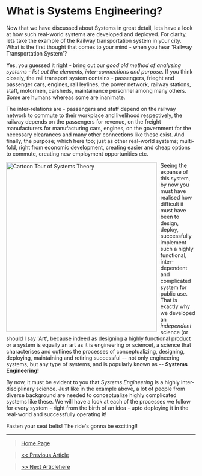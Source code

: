 # What is Systems Engineering?

Now that we have discussed about Systems in great detail, lets have a look at how such real-world systems are developed and deployed. For clarity, lets take the example of the Railway transportation system in your city. What is the first thought that comes to your mind - when you hear 'Railway Transportation System'?

Yes, you guessed it right - bring out our *good old method of analysing systems* - *list out the elements, inter-connections and purpose.* If you think closely, the rail transport system contains - passengers, frieght and passenger cars, engines, rail leylines, the power network, railway stations, staff, motormen, carsheds, maintainance personnel among many others. Some are humans whereas some are inanimate. 

The inter-relations are - passengers and staff depend on the railway network to commute to their workplace and livelihood respectively, the railway depends on the passengers for revenue, on the freight manufacturers for manufacturing cars, engines, on the government for the necessary clearances and many other connections like these exist. And finally,  the purpose; which here too; just as other real-world systems; multi-fold, right from economic development, creating easier and cheap options to commute, creating new employment opportunities etc. 

<img src="https://ssl.c.photoshelter.com/img-get2/I00000zISZyy7hvI/fit=1000x750/Ionicus-Joshua-Armitage-Trains-Cartoons-Punch-Magazine-1957-05-15-618.jpg" height=450 width=400
     alt="Cartoon Tour of Systems Theory"
     style="float: left; vertical-align:center; margin-right: 10px;"/>

Seeing the expanse of this system, by now you must have realised how difficult it must have been to design, deploy, successfully implement such a highly functional, inter-dependent and complicated system for public use. That is exactly why we developed an *independent* science (or should I say 'Art', because indeed as designing a highly functional product or a system is equally an art as it is engineering or science), a science that characterises and outlines the processes of conceptualizing, designing, deploying, maintaining and retiring successful -- not only engineering systems, but any type of systems, and is popularly known as -- **Systems Engineering!** 

By now, it must be evident to you that *Systems Engineering* is a highly inter-disciplinary science. Just like in the example above, a lot of people from diverse background are needed to conceptualize highly complicated systems like these. We will have a look at each of the processes we follow for every system - right from the birth of an idea - upto deploying it in the real-world and successfully operating it!

Fasten your seat belts! The ride's gonna be exciting!!

---
> [Home Page](https://sohamphanseiitb.github.io/Think-in-Systems/index.html)

> [<< Previous Article](https://sohamphanseiitb.github.io/Think-in-Systems/Systems_Theory/more_on_systems.html)

> [>> Next Articlehere](https://sohamphanseiitb.github.io/Think-in-Systems/systems-dynamics-basics.html)



